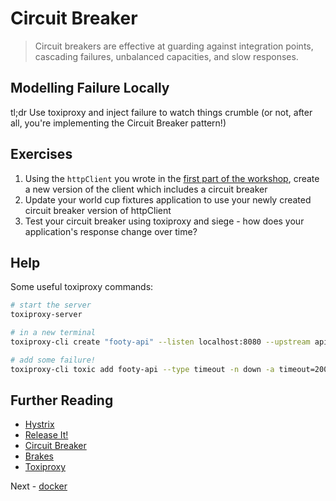 # Circuit Breaker

> Circuit breakers are effective at guarding against integration points, cascading failures, unbalanced capacities, and slow responses.

## Modelling Failure Locally

tl;dr Use toxiproxy and inject failure to watch things crumble (or not, after all, you're implementing the Circuit Breaker pattern!)

## Exercises

1. Using the `httpClient` you wrote in the [first part of the workshop](./fp-js.md), create a new version of the client which includes a circuit breaker
1. Update your world cup fixtures application to use your newly created circuit breaker version of httpClient
1. Test your circuit breaker using toxiproxy and siege - how does your application's response change over time?

## Help

Some useful toxiproxy commands:

```bash
# start the server
toxiproxy-server

# in a new terminal
toxiproxy-cli create "footy-api" --listen localhost:8080 --upstream api.football-data.org:80

# add some failure!
toxiproxy-cli toxic add footy-api --type timeout -n down -a timeout=2000
```

## Further Reading

* [Hystrix](https://github.com/Netflix/Hystrix)
* [Release It!](https://pragprog.com/book/mnee2/release-it-second-edition)
* [Circuit Breaker](https://martinfowler.com/bliki/CircuitBreaker.html)
* [Brakes](https://npmjs.com/package/brakes)
* [Toxiproxy](https://github.com/Shopify/toxiproxy)

Next - [docker](./docker.md)
